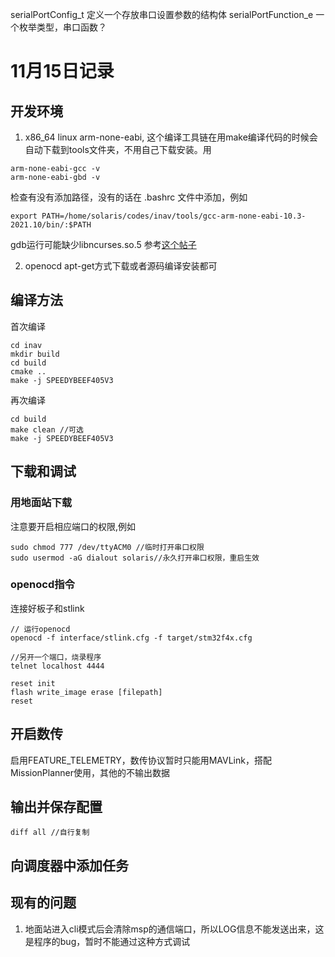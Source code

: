 serialPortConfig_t 定义一个存放串口设置参数的结构体
serialPortFunction_e 一个枚举类型，串口函数？

# 11月15日记录

## 开发环境
1. x86_64 linux arm-none-eabi, 这个编译工具链在用make编译代码的时候会自动下载到tools文件夹，不用自己下载安装。用
```
arm-none-eabi-gcc -v
arm-none-eabi-gbd -v
```
检查有没有添加路径，没有的话在 .bashrc 文件中添加，例如
```
export PATH=/home/solaris/codes/inav/tools/gcc-arm-none-eabi-10.3-2021.10/bin/:$PATH
```
gdb运行可能缺少libncurses.so.5
参考[这个帖子](https://huaweicloud.csdn.net/6356695ad3efff3090b5e439.html)

2. openocd
apt-get方式下载或者源码编译安装都可

## 编译方法
首次编译
```
cd inav
mkdir build
cd build
cmake ..
make -j SPEEDYBEEF405V3
```
再次编译
```
cd build
make clean //可选
make -j SPEEDYBEEF405V3
```

## 下载和调试
### 用地面站下载
注意要开启相应端口的权限,例如
```
sudo chmod 777 /dev/ttyACM0 //临时打开串口权限
sudo usermod -aG dialout solaris//永久打开串口权限，重启生效
```


### openocd指令
连接好板子和stlink
```
// 运行openocd
openocd -f interface/stlink.cfg -f target/stm32f4x.cfg

//另开一个端口，烧录程序
telnet localhost 4444

reset init
flash write_image erase [filepath]
reset
```
## 开启数传

启用FEATURE_TELEMETRY，数传协议暂时只能用MAVLink，搭配MissionPlanner使用，其他的不输出数据

## 输出并保存配置
```
diff all //自行复制
```

## 向调度器中添加任务


## 现有的问题
1. 地面站进入cli模式后会清除msp的通信端口，所以LOG信息不能发送出来，这是程序的bug，暂时不能通过这种方式调试


